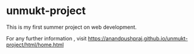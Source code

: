 # unmukt-project
This is my first summer project on web development.

For any further information , visit https://anandpushpraj.github.io/unmukt-project/html/home.html
